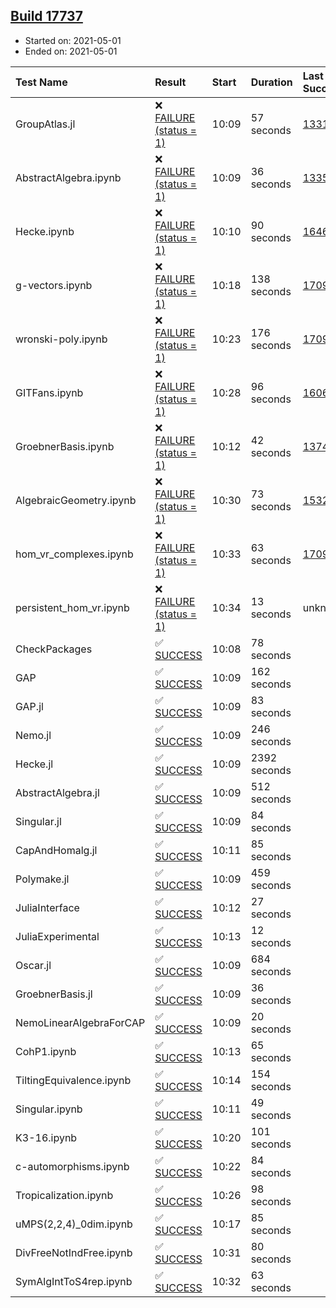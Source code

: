 ## [Build 17737](https://oscarci.mathematik.uni-kl.de/job/oscar/17737/)

* Started on: 2021-05-01
* Ended on: 2021-05-01

| Test Name    | Result | Start | Duration | Last Success | First Failure |
|:-------------|:-------|:------|:---------|:-------------|:--------------|
| GroupAtlas.jl | ❌ [FAILURE (status = 1)](https://oscarci.mathematik.uni-kl.de/job/oscar/17737/artifact/logs/build-17737/GroupAtlas.jl.log) | 10:09 | 57 seconds | [13311](https://oscarci.mathematik.uni-kl.de/job/oscar/13311/) | [13312](https://oscarci.mathematik.uni-kl.de/job/oscar/13312/) |
| AbstractAlgebra.ipynb | ❌ [FAILURE (status = 1)](https://oscarci.mathematik.uni-kl.de/job/oscar/17737/artifact/logs/build-17737/AbstractAlgebra.ipynb.log) | 10:09 | 36 seconds | [13355](https://oscarci.mathematik.uni-kl.de/job/oscar/13355/) | [13356](https://oscarci.mathematik.uni-kl.de/job/oscar/13356/) |
| Hecke.ipynb | ❌ [FAILURE (status = 1)](https://oscarci.mathematik.uni-kl.de/job/oscar/17737/artifact/logs/build-17737/Hecke.ipynb.log) | 10:10 | 90 seconds | [16463](https://oscarci.mathematik.uni-kl.de/job/oscar/16463/) | [16464](https://oscarci.mathematik.uni-kl.de/job/oscar/16464/) |
| g-vectors.ipynb | ❌ [FAILURE (status = 1)](https://oscarci.mathematik.uni-kl.de/job/oscar/17737/artifact/logs/build-17737/g-vectors.ipynb.log) | 10:18 | 138 seconds | [17099](https://oscarci.mathematik.uni-kl.de/job/oscar/17099/) | [17100](https://oscarci.mathematik.uni-kl.de/job/oscar/17100/) |
| wronski-poly.ipynb | ❌ [FAILURE (status = 1)](https://oscarci.mathematik.uni-kl.de/job/oscar/17737/artifact/logs/build-17737/wronski-poly.ipynb.log) | 10:23 | 176 seconds | [17098](https://oscarci.mathematik.uni-kl.de/job/oscar/17098/) | [17099](https://oscarci.mathematik.uni-kl.de/job/oscar/17099/) |
| GITFans.ipynb | ❌ [FAILURE (status = 1)](https://oscarci.mathematik.uni-kl.de/job/oscar/17737/artifact/logs/build-17737/GITFans.ipynb.log) | 10:28 | 96 seconds | [16068](https://oscarci.mathematik.uni-kl.de/job/oscar/16068/) | [16069](https://oscarci.mathematik.uni-kl.de/job/oscar/16069/) |
| GroebnerBasis.ipynb | ❌ [FAILURE (status = 1)](https://oscarci.mathematik.uni-kl.de/job/oscar/17737/artifact/logs/build-17737/GroebnerBasis.ipynb.log) | 10:12 | 42 seconds | [13748](https://oscarci.mathematik.uni-kl.de/job/oscar/13748/) | [13749](https://oscarci.mathematik.uni-kl.de/job/oscar/13749/) |
| AlgebraicGeometry.ipynb | ❌ [FAILURE (status = 1)](https://oscarci.mathematik.uni-kl.de/job/oscar/17737/artifact/logs/build-17737/AlgebraicGeometry.ipynb.log) | 10:30 | 73 seconds | [15322](https://oscarci.mathematik.uni-kl.de/job/oscar/15322/) | [15323](https://oscarci.mathematik.uni-kl.de/job/oscar/15323/) |
| hom_vr_complexes.ipynb | ❌ [FAILURE (status = 1)](https://oscarci.mathematik.uni-kl.de/job/oscar/17737/artifact/logs/build-17737/hom_vr_complexes.ipynb.log) | 10:33 | 63 seconds | [17099](https://oscarci.mathematik.uni-kl.de/job/oscar/17099/) | [17100](https://oscarci.mathematik.uni-kl.de/job/oscar/17100/) |
| persistent_hom_vr.ipynb | ❌ [FAILURE (status = 1)](https://oscarci.mathematik.uni-kl.de/job/oscar/17737/artifact/logs/build-17737/persistent_hom_vr.ipynb.log) | 10:34 | 13 seconds | unknown | unknown |
| CheckPackages | ✅ [SUCCESS](https://oscarci.mathematik.uni-kl.de/job/oscar/17737/artifact/logs/build-17737/CheckPackages.log) | 10:08 | 78 seconds |  |  |
| GAP | ✅ [SUCCESS](https://oscarci.mathematik.uni-kl.de/job/oscar/17737/artifact/logs/build-17737/GAP.log) | 10:09 | 162 seconds |  |  |
| GAP.jl | ✅ [SUCCESS](https://oscarci.mathematik.uni-kl.de/job/oscar/17737/artifact/logs/build-17737/GAP.jl.log) | 10:09 | 83 seconds |  |  |
| Nemo.jl | ✅ [SUCCESS](https://oscarci.mathematik.uni-kl.de/job/oscar/17737/artifact/logs/build-17737/Nemo.jl.log) | 10:09 | 246 seconds |  |  |
| Hecke.jl | ✅ [SUCCESS](https://oscarci.mathematik.uni-kl.de/job/oscar/17737/artifact/logs/build-17737/Hecke.jl.log) | 10:09 | 2392 seconds |  |  |
| AbstractAlgebra.jl | ✅ [SUCCESS](https://oscarci.mathematik.uni-kl.de/job/oscar/17737/artifact/logs/build-17737/AbstractAlgebra.jl.log) | 10:09 | 512 seconds |  |  |
| Singular.jl | ✅ [SUCCESS](https://oscarci.mathematik.uni-kl.de/job/oscar/17737/artifact/logs/build-17737/Singular.jl.log) | 10:09 | 84 seconds |  |  |
| CapAndHomalg.jl | ✅ [SUCCESS](https://oscarci.mathematik.uni-kl.de/job/oscar/17737/artifact/logs/build-17737/CapAndHomalg.jl.log) | 10:11 | 85 seconds |  |  |
| Polymake.jl | ✅ [SUCCESS](https://oscarci.mathematik.uni-kl.de/job/oscar/17737/artifact/logs/build-17737/Polymake.jl.log) | 10:09 | 459 seconds |  |  |
| JuliaInterface | ✅ [SUCCESS](https://oscarci.mathematik.uni-kl.de/job/oscar/17737/artifact/logs/build-17737/JuliaInterface.log) | 10:12 | 27 seconds |  |  |
| JuliaExperimental | ✅ [SUCCESS](https://oscarci.mathematik.uni-kl.de/job/oscar/17737/artifact/logs/build-17737/JuliaExperimental.log) | 10:13 | 12 seconds |  |  |
| Oscar.jl | ✅ [SUCCESS](https://oscarci.mathematik.uni-kl.de/job/oscar/17737/artifact/logs/build-17737/Oscar.jl.log) | 10:09 | 684 seconds |  |  |
| GroebnerBasis.jl | ✅ [SUCCESS](https://oscarci.mathematik.uni-kl.de/job/oscar/17737/artifact/logs/build-17737/GroebnerBasis.jl.log) | 10:09 | 36 seconds |  |  |
| NemoLinearAlgebraForCAP | ✅ [SUCCESS](https://oscarci.mathematik.uni-kl.de/job/oscar/17737/artifact/logs/build-17737/NemoLinearAlgebraForCAP.log) | 10:09 | 20 seconds |  |  |
| CohP1.ipynb | ✅ [SUCCESS](https://oscarci.mathematik.uni-kl.de/job/oscar/17737/artifact/logs/build-17737/CohP1.ipynb.log) | 10:13 | 65 seconds |  |  |
| TiltingEquivalence.ipynb | ✅ [SUCCESS](https://oscarci.mathematik.uni-kl.de/job/oscar/17737/artifact/logs/build-17737/TiltingEquivalence.ipynb.log) | 10:14 | 154 seconds |  |  |
| Singular.ipynb | ✅ [SUCCESS](https://oscarci.mathematik.uni-kl.de/job/oscar/17737/artifact/logs/build-17737/Singular.ipynb.log) | 10:11 | 49 seconds |  |  |
| K3-16.ipynb | ✅ [SUCCESS](https://oscarci.mathematik.uni-kl.de/job/oscar/17737/artifact/logs/build-17737/K3-16.ipynb.log) | 10:20 | 101 seconds |  |  |
| c-automorphisms.ipynb | ✅ [SUCCESS](https://oscarci.mathematik.uni-kl.de/job/oscar/17737/artifact/logs/build-17737/c-automorphisms.ipynb.log) | 10:22 | 84 seconds |  |  |
| Tropicalization.ipynb | ✅ [SUCCESS](https://oscarci.mathematik.uni-kl.de/job/oscar/17737/artifact/logs/build-17737/Tropicalization.ipynb.log) | 10:26 | 98 seconds |  |  |
| uMPS(2,2,4)_0dim.ipynb | ✅ [SUCCESS](https://oscarci.mathematik.uni-kl.de/job/oscar/17737/artifact/logs/build-17737/uMPS-2-2-4-_0dim.ipynb.log) | 10:17 | 85 seconds |  |  |
| DivFreeNotIndFree.ipynb | ✅ [SUCCESS](https://oscarci.mathematik.uni-kl.de/job/oscar/17737/artifact/logs/build-17737/DivFreeNotIndFree.ipynb.log) | 10:31 | 80 seconds |  |  |
| SymAlgIntToS4rep.ipynb | ✅ [SUCCESS](https://oscarci.mathematik.uni-kl.de/job/oscar/17737/artifact/logs/build-17737/SymAlgIntToS4rep.ipynb.log) | 10:32 | 63 seconds |  |  |
